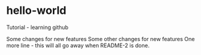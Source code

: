 # hello-world
Tutorial - learning github

Some changes for new features
Some other changes for new features
One more line - this will all go away when README-2 is done.
